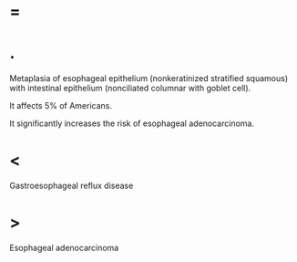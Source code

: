 # =

# .

Metaplasia of esophageal epithelium (nonkeratinized stratified squamous) with intestinal epithelium (nonciliated columnar with goblet cell).

It affects 5% of Americans.

It significantly increases the risk of esophageal adenocarcinoma.

# <

Gastroesophageal reflux disease

# >

Esophageal adenocarcinoma

